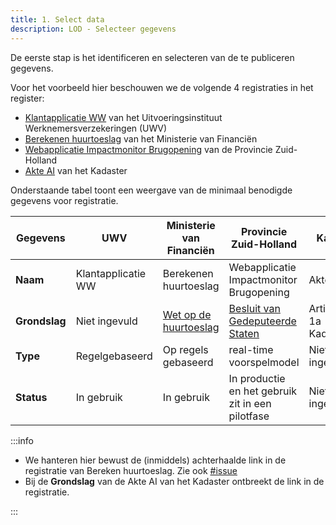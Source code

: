 ```yaml
---
title: 1. Select data
description: LOD - Selecteer gegevens
---
```


De eerste stap is het identificeren en selecteren van de te publiceren gegevens.

Voor het voorbeeld hier beschouwen we de volgende 4 registraties in het register:
- [Klantapplicatie WW](https://algoritmes.overheid.nl/algoritme/klantapplicatie-ww-uitvoeringsinstituut-werknemersverzekeringen-uwv) van het Uitvoeringsinstituut Werknemersverzekeringen (UWV)
- [Berekenen huurtoeslag](https://algoritmes.overheid.nl/algoritme/berekenen-huurtoeslag-ministerie-van-financien) van het Ministerie van Financiën
- [Webapplicatie Impactmonitor Brugopening](https://algoritmes.overheid.nl/algoritme/webapplicatie-impactmonitor-brugopening-provincie-zuid-holland) van de Provincie Zuid-Holland
- [Akte AI](https://algoritmes.overheid.nl/algoritme/akte-ai-kadaster) van het Kadaster

Onderstaande tabel toont een weergave van de minimaal benodigde gegevens voor registratie.

| Gegevens      | UWV                | Ministerie van Financiën | Provincie Zuid-Holland |  Kadaster |
| ------------- | ------------------ | ------------------------ | ---------------------- | --------- |
| **Naam**      | Klantapplicatie WW | Berekenen huurtoeslag    | Webapplicatie Impactmonitor Brugopening | Akte AI |
| **Grondslag** | Niet ingevuld      | [Wet op de huurtoeslag](https://wetten.overheid.nl/BWBR0008659/2022-01-01) | [Besluit van Gedeputeerde Staten](https://lokaleregelgeving.overheid.nl/CVDR431299/1) | Artikel 3, lid 1a Kadasterwet |
| **Type**      | Regelgebaseerd     | Op regels gebaseerd      | real-time voorspelmodel | Niet ingevuld |
| **Status**    | In gebruik         | In gebruik               | In productie en het gebruik zit in een pilotfase | Niet ingevuld |


:::info

- We hanteren hier bewust de (inmiddels) achterhaalde link in de registratie van Bereken huurtoeslag. Zie ook [#issue](https://github.com/MinBZK/Algoritmeregister/issues/7)
- Bij de **Grondslag** van de Akte AI van het Kadaster ontbreekt de link in de registratie.

:::